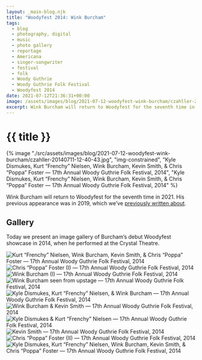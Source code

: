 ```yaml
---
layout: _main-blog.njk
title: "Woodyfest 2014: Wink Burcham"
tags: 
  - blog
  - photography, digital
  - music
  - photo gallery
  - reportage
  - Americana
  - singer-songwriter
  - festival
  - folk
  - Woody Guthrie
  - Woody Guthrie Folk Festival
  - Woodyfest 2014
date: 2021-07-12T21:36:31+00:00
image: /assets/images/blog/2021-07-12-woodyfest-wink-burcham/czahller-20140711-12-40-43.jpg
excerpt: Wink Burcham will return to Woodyfest for the seventh time in 2021. His previous appearance was in 2019, which we’ve previously written about.
---
```

<!-- markdownlint-disable MD025 -->
# {{ title }}

<!-- markdownlint-enable MD025 --><mpb-dialog-img>

{% image "./src/assets/images/blog/2021-07-12-woodyfest-wink-burcham/czahller-20140711-12-40-43.jpg", "img-constrained", "Kyle Dismukes, Kurt “Frenchy” Nielsen, Wink Burcham, Kevin Smith, & Chris “Poppa” Foster — 17th Annual Woody Guthrie Folk Festival, 2014", "Kyle Dismukes, Kurt “Frenchy” Nielsen, Wink Burcham, Kevin Smith, & Chris “Poppa” Foster — 17th Annual Woody Guthrie Folk Festival, 2014" %}</mpb-dialog-img>

<mpb-callout type="notice">

Wink Burcham will return to Woodyfest for the seventh time in 2021. His previous appearance was in 2019, which we’ve [previously written about](/blog/woodyfest-2019-wink-burcham/).
</mpb-callout>

## Gallery

<p class="drop-cap">Today we present an image gallery of Burcham’s debut Woodyfest showcase in 2014, when he performed at the Crystal Theatre.</p>

<mpb-dialog-gallery hint rel cols="8">
  
  ![Kurt “Frenchy” Nielsen, Wink Burcham, Kevin Smith, & Chris “Poppa” Foster — 17th Annual Woody Guthrie Folk Festival, 2014](/assets/images/blog/2021-07-12-woodyfest-wink-burcham/czahller-20140711-12-08-40.jpg)
  ![Chris “Poppa” Foster (I) — 17th Annual Woody Guthrie Folk Festival, 2014](/assets/images/blog/2021-07-12-woodyfest-wink-burcham/czahller-20140711-12-10-44.jpg)
  ![Wink Burcham (I) — 17th Annual Woody Guthrie Folk Festival, 2014](/assets/images/blog/2021-07-12-woodyfest-wink-burcham/czahller-20140711-12-13-53.jpg)
  ![Wink Burcham seen from upstage — 17th Annual Woody Guthrie Folk Festival, 2014](/assets/images/blog/2021-07-12-woodyfest-wink-burcham/czahller-20140711-12-17-37.jpg)
  ![Kyle Dismukes, Kurt “Frenchy” Nielsen, & Wink Burcham — 17th Annual Woody Guthrie Folk Festival, 2014](/assets/images/blog/2021-07-12-woodyfest-wink-burcham/czahller-20140711-12-21-49.jpg)
  ![Wink Burcham & Kevin Smith — 17th Annual Woody Guthrie Folk Festival, 2014](/assets/images/blog/2021-07-12-woodyfest-wink-burcham/czahller-20140711-12-22-26.jpg)
  ![Kyle Dismukes & Kurt “Frenchy” Nielsen — 17th Annual Woody Guthrie Folk Festival, 2014](/assets/images/blog/2021-07-12-woodyfest-wink-burcham/czahller-20140711-12-22-31.jpg)
  ![Kevin Smith — 17th Annual Woody Guthrie Folk Festival, 2014](/assets/images/blog/2021-07-12-woodyfest-wink-burcham/czahller-20140711-12-25-44.jpg)
  ![Chris “Poppa” Foster {II) — 17th Annual Woody Guthrie Folk Festival, 2014](/assets/images/blog/2021-07-12-woodyfest-wink-burcham/czahller-20140711-12-38-58.jpg)
  ![Kyle Dismukes, Kurt “Frenchy” Nielsen, Wink Burcham, Kevin Smith, & Chris “Poppa” Foster — 17th Annual Woody Guthrie Folk Festival, 2014](/assets/images/blog/2021-07-12-woodyfest-wink-burcham/czahller-20140711-12-40-43.jpg)
</mpb-dialog-gallery>
